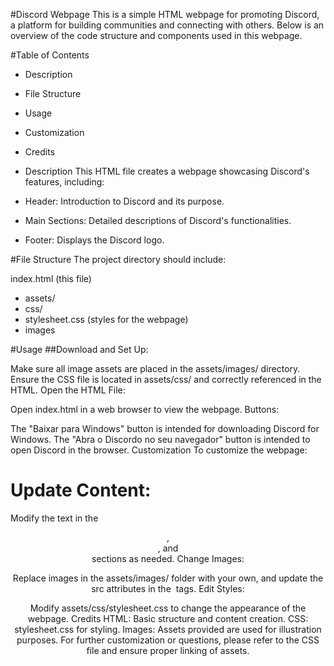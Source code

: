 #Discord Webpage
This is a simple HTML webpage for promoting Discord, a platform for building communities and connecting with others. Below is an overview of the code structure and components used in this webpage.

#Table of Contents
- Description
- File Structure
- Usage
- Customization
- Credits
- Description
This HTML file creates a webpage showcasing Discord's features, including:

- Header: Introduction to Discord and its purpose.
- Main Sections: Detailed descriptions of Discord's functionalities.
- Footer: Displays the Discord logo.

#File Structure
The project directory should include:

index.html (this file)
- assets/
- css/
- stylesheet.css (styles for the webpage)
- images

#Usage
 ##Download and Set Up:

Make sure all image assets are placed in the assets/images/ directory.
Ensure the CSS file is located in assets/css/ and correctly referenced in the HTML.
Open the HTML File:

Open index.html in a web browser to view the webpage.
Buttons:

The "Baixar para Windows" button is intended for downloading Discord for Windows.
The "Abra o Discordo no seu navegador" button is intended to open Discord in the browser.
Customization
To customize the webpage:

# Update Content:

Modify the text in the <header>, <main>, and <footer> sections as needed.
Change Images:

Replace images in the assets/images/ folder with your own, and update the src attributes in the <img> tags.
Edit Styles:

Modify assets/css/stylesheet.css to change the appearance of the webpage.
Credits
HTML: Basic structure and content creation.
CSS: stylesheet.css for styling.
Images: Assets provided are used for illustration purposes.
For further customization or questions, please refer to the CSS file and ensure proper linking of assets.

